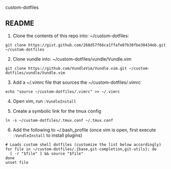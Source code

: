 custom-dotfiles

README
--------
1. Clone the contents of this repo into: ~/custom-dotfiles:
```
git clone https://gist.github.com/268d57f66ca1ffafe07b30fbe30434eb.git ~/custom-dotfiles
```

2. Clone vundle into: ~/custom-dotfiles/vundle/Vundle.vim
```
git clone https://github.com/VundleVim/Vundle.vim.git ~/custom-dotfiles/vundle/Vundle.vim
```

3. Add a ~/.vimrc file that sources the ~/custom-dotfiles/.vimrc
```
echo "source ~/custom-dotfiles/.vimrc" >> ~/.vimrc 
```

4. Open vim, run `:VundleInstall`

5. Create a symbolic link for the tmux config
```
ln -s ~/custom-dotfiles/.tmux.conf ~/.tmux.conf
```

6. Add the following to ~/.bash_profile (once vim is open, first execute `:VundleInstall` to install plugins)
```
# Loads custom shell dotfiles (customize the list below accordingly)
for file in ~/custom-dotfiles/.{base,git-completion,git-utils}; do
  [ -r "$file" ] && source "$file"
done
unset file
```
